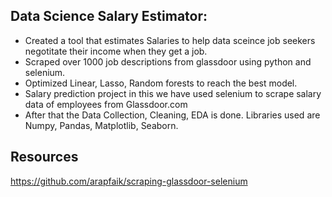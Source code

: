 ## Data Science Salary Estimator:

* Created a tool that estimates Salaries to help data sceince job seekers negotitate their income when they get a job.
* Scraped over 1000 job descriptions from glassdoor using python and selenium.
* Optimized Linear, Lasso, Random forests to reach the best model.
* Salary prediction project in this we have used selenium to scrape salary data of employees from Glassdoor.com
* After that the Data Collection, Cleaning, EDA is done. Libraries used are Numpy, Pandas, Matplotlib, Seaborn.

## Resources 
https://github.com/arapfaik/scraping-glassdoor-selenium
